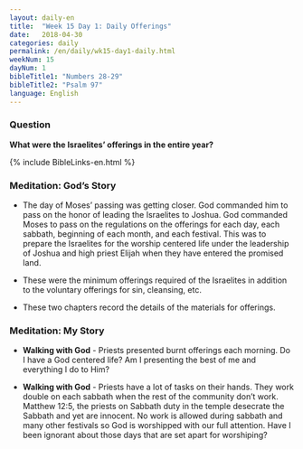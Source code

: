 ```yaml
---
layout: daily-en
title:  "Week 15 Day 1: Daily Offerings"
date:   2018-04-30
categories: daily
permalink: /en/daily/wk15-day1-daily.html
weekNum: 15
dayNum: 1
bibleTitle1: "Numbers 28-29"
bibleTitle2: "Psalm 97"
language: English
---
```


### Question
**What were the Israelites’ offerings in the entire year?**

{% include BibleLinks-en.html %}

### Meditation: God’s Story
+ The day of Moses’ passing was getting closer. God commanded him to pass on the honor of leading the Israelites to Joshua. God commanded Moses to pass on the regulations on the offerings for each day, each sabbath, beginning of each month, and each festival. This was to prepare the Israelites for the worship centered life under the leadership of Joshua and high priest Elijah when they have entered the promised land.

+ These were the minimum offerings required of the Israelites in addition to the voluntary offerings for sin, cleansing, etc.

+ These two chapters record the details of the materials for offerings.

### Meditation: My Story
+ **Walking with God** - Priests presented burnt offerings each morning. Do I have a God centered life? Am I presenting the best of me and everything I do to Him?

+ **Walking with God** - Priests have a lot of tasks on their hands. They work double on each sabbath when the rest of the community don’t work. Matthew 12:5, the priests on Sabbath duty in the temple desecrate the Sabbath and yet are innocent. No work is allowed during sabbath and many other festivals so God is worshipped with our full attention. Have I been ignorant about those days that are set apart for worshiping?
